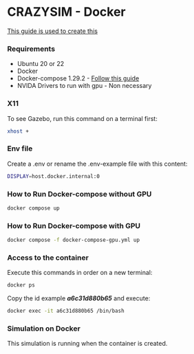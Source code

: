 # CRAZYSIM - Docker

[This guide is used to create this](https://github.com/Los-UruBots-del-Norte/CrazySim)

### Requirements
- Ubuntu 20 or 22
- Docker
- Docker-compose 1.29.2 - [Follow this guide](https://medium.com/@jared.ratner2/setting-up-docker-and-docker-compose-with-nvidia-gpu-support-on-linux-716db95c0f7c)
- NVIDA Drivers to run with gpu - Non necessary

### X11 
To see Gazebo, run this command on a terminal first:

```bash
xhost +
```

### Env file
Create a .env or rename the .env-example file with this content:

```bash
DISPLAY=host.docker.internal:0
```

### How to Run Docker-compose without GPU
```bash
docker compose up
```

### How to Run Docker-compose with GPU
```bash
docker compose -f docker-compose-gpu.yml up
```

### Access to the container
Execute this commands in order on a new terminal:

```bash
docker ps
```
Copy the id example ***a6c31d880b65*** and execute:

```bash
docker exec -it a6c31d880b65 /bin/bash
```

### Simulation on Docker

This simulation is running when the container is created.